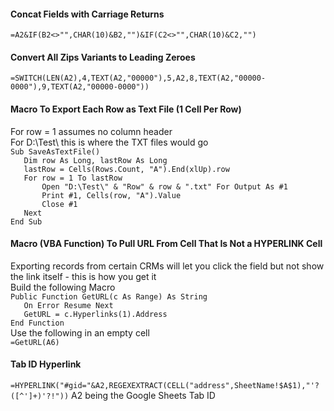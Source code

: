 #### Concat Fields with Carriage Returns
`=A2&IF(B2<>"",CHAR(10)&B2,"")&IF(C2<>"",CHAR(10)&C2,"")`

#### Convert All Zips Variants to Leading Zeroes
`=SWITCH(LEN(A2),4,TEXT(A2,"00000"),5,A2,8,TEXT(A2,"00000-0000"),9,TEXT(A2,"00000-0000"))`

#### Macro To Export Each Row as Text File (1 Cell Per Row)
For row = 1 assumes no column header<br />
For D:\Test\ this is where the TXT files would go<br />
`Sub SaveAsTextFile()`<br />
`   Dim row As Long, lastRow As Long`<br />
`   lastRow = Cells(Rows.Count, "A").End(xlUp).row`<br />
`   For row = 1 To lastRow`<br />
`       Open "D:\Test\" & "Row" & row & ".txt" For Output As #1`<br />
`       Print #1, Cells(row, "A").Value`<br />
`       Close #1`<br />
`   Next`<br />
`End Sub`

#### Macro (VBA Function) To Pull URL From Cell That Is Not a HYPERLINK Cell
Exporting records from certain CRMs will let you click the field but not show the link itself - this is how you get it<br />
Build the following Macro<br />
`Public Function GetURL(c As Range) As String`<br />
`   On Error Resume Next`<br />
`   GetURL = c.Hyperlinks(1).Address`<br />
`End Function`<br />
Use the following in an empty cell<br />
`=GetURL(A6)`

#### Tab ID Hyperlink
`=HYPERLINK("#gid="&A2,REGEXEXTRACT(CELL("address",SheetName!$A$1),"'?([^']+)'?!"))`
A2 being the Google Sheets Tab ID
